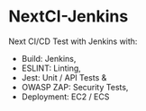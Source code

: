 # NextCI-Jenkins
Next CI/CD Test with Jenkins with:   

- Build: Jenkins,
- ESLINT: Linting,
- Jest: Unit / API Tests &amp;
- OWASP ZAP: Security Tests,
- Deployment:  EC2 / ECS 
